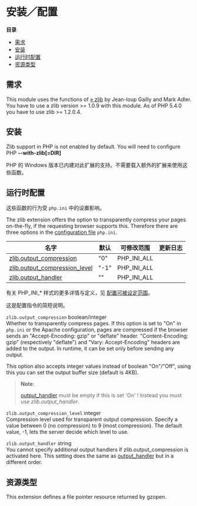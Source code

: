 安装／配置
==========

**目录**

-   [需求](/zlib/setup.html#需求)
-   [安装](/zlib/setup.html#安装)
-   [运行时配置](/zlib/setup.html#运行时配置)
-   [资源类型](/zlib/setup.html#资源类型)

需求
----

This module uses the functions of
<a href="http://www.zlib.net/" class="link external">» zlib</a> by
Jean-loup Gailly and Mark Adler. You have to use a zlib version \>=
1.0.9 with this module. As of PHP 5.4.0 you have to use zlib \>=
1.2.0.4.

安装
----

Zlib support in PHP is not enabled by default. You will need to
configure PHP **--with-zlib\[=DIR\]**

PHP 的 Windows
版本已内建对此扩展的支持。不需要载入额外的扩展来使用这些函数。

运行时配置
----------

这些函数的行为受 `php.ini` 中的设置影响。

The zlib extension offers the option to transparently compress your
pages on-the-fly, if the requesting browser supports this. Therefore
there are three options in the
<a href="/configuration/file.html" class="link">configuration file</a>
`php.ini`.

| 名字                                                                       | 默认 | 可修改范围    | 更新日志 |
|----------------------------------------------------------------------------|------|---------------|----------|
| <a href="/zlib/setup.html#" class="link">zlib.output_compression</a>       | "0"  | PHP\_INI\_ALL |          |
| <a href="/zlib/setup.html#" class="link">zlib.output_compression_level</a> | "-1" | PHP\_INI\_ALL |          |
| <a href="/zlib/setup.html#" class="link">zlib.output_handler</a>           | ""   | PHP\_INI\_ALL |          |

有关 PHP\_INI\_\* 样式的更多详情与定义，见
<a href="/configuration/changes/modes.html" class="xref">配置可被设定范围</a>。

这是配置指令的简短说明。

`zlib.output_compression` <span class="type">boolean</span>/<span class="type">integer</span>  
Whether to transparently compress pages. If this option is set to "On"
in `php.ini` or the Apache configuration, pages are compressed if the
browser sends an "Accept-Encoding: gzip" or "deflate" header.
"Content-Encoding: gzip" (respectively "deflate") and "Vary:
Accept-Encoding" headers are added to the output. In runtime, it can be
set only before sending any output.

This option also accepts integer values instead of boolean "On"/"Off",
using this you can set the output buffer size (default is 4KB).

> **Note**:
>
> <a href="/outcontrol/setup.html#" class="link">output_handler</a> must
> be empty if this is set 'On' ! Instead you must use
> *zlib.output\_handler*.

`zlib.output_compression_level` <span class="type">integer</span>  
Compression level used for transparent output compression. Specify a
value between 0 (no compression) to 9 (most compression). The default
value, -1, lets the server decide which level to use.

`zlib.output_handler` <span class="type">string</span>  
You cannot specify additional output handlers if
zlib.output\_compression is activated here. This setting does the same
as <a href="/outcontrol/setup.html#" class="link">output_handler</a> but
in a different order.

资源类型
--------

This extension defines a file pointer resource returned by <span
class="function">gzopen</span>.

